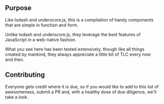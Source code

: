 ## Purpose

Like lodash and underscore.js, this is a compilation of handy components that are simple in function and form.

Unlike lodash and underscore.js, they leverage the best features of JavaScript in a web-native fashion.

What you see here has been tested extensively, though like all things created by mankind, they always appreciate a little bit of TLC every now and then.

## Contributing

Everyone gets credit where it is due, so if you would like to add to this list of awesomeness, submit a PR and, with a healthy dose of due diligence, we'll take a look.
